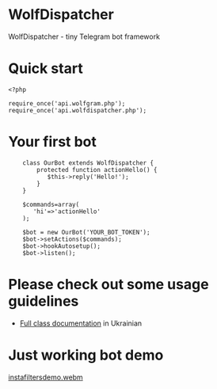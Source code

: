 # WolfDispatcher
WolfDispatcher - tiny Telegram bot framework


# Quick start

```
<?php

require_once('api.wolfgram.php');
require_once('api.wolfdispatcher.php');

```

# Your first bot

```
    class OurBot extends WolfDispatcher {
        protected function actionHello() {
           $this->reply('Hello!');
        }
    }

    $commands=array(
       'hi'=>'actionHello'
    );

    $bot = new OurBot('YOUR_BOT_TOKEN');
    $bot->setActions($commands);
    $bot->hookAutosetup();
    $bot->listen();

```


# Please check out some usage guidelines

  * [Full class documentation](http://wiki.ubilling.net.ua/doku.php?id=wolfdispatcher) in Ukrainian

# Just working bot demo

[instafiltersdemo.webm](https://user-images.githubusercontent.com/1496954/184504316-59350e09-b1df-4699-b7b6-6e0d370794d8.webm)
